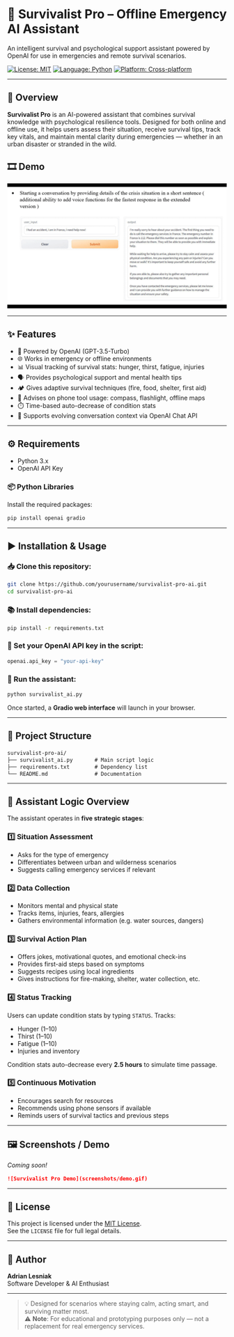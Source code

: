 # 🧭 Survivalist Pro – Offline Emergency AI Assistant

An intelligent survival and psychological support assistant powered by OpenAI for use in emergencies and remote survival scenarios.

[![License: MIT](https://img.shields.io/badge/License-MIT-yellow.svg)](https://opensource.org/licenses/MIT)
[![Language: Python](https://img.shields.io/badge/Language-Python-blue.svg)](https://www.python.org/)
[![Platform: Cross-platform](https://img.shields.io/badge/Platform-Windows%20%7C%20macOS%20%7C%20Linux-lightgrey.svg)](https://www.python.org/downloads/)

---

## 🧠 Overview

**Survivalist Pro** is an AI-powered assistant that combines survival knowledge with psychological resilience tools. Designed for both online and offline use, it helps users assess their situation, receive survival tips, track key vitals, and maintain mental clarity during emergencies — whether in an urban disaster or stranded in the wild.

## 🎞️ Demo

<p align="center">
  <img src="screenshots/1.gif" width="700" alt="AI Assistant demo">
</p>

---

## ✨ Features

- 🧠 Powered by OpenAI (GPT-3.5-Turbo)
- 🌐 Works in emergency or offline environments
- 📊 Visual tracking of survival stats: hunger, thirst, fatigue, injuries
- 🗣️ Provides psychological support and mental health tips
- 🏕️ Gives adaptive survival techniques (fire, food, shelter, first aid)
- 📱 Advises on phone tool usage: compass, flashlight, offline maps
- ⏱️ Time-based auto-decrease of condition stats
- 🔁 Supports evolving conversation context via OpenAI Chat API

---

## ⚙️ Requirements

- Python 3.x
- OpenAI API Key

### 📦 Python Libraries

Install the required packages:

```bash
pip install openai gradio
```

---

## ▶️ Installation & Usage

### 📥 Clone this repository:

```bash
git clone https://github.com/yourusername/survivalist-pro-ai.git
cd survivalist-pro-ai
```

### 📚 Install dependencies:

```bash
pip install -r requirements.txt
```

### 🔑 Set your OpenAI API key in the script:

```python
openai.api_key = "your-api-key"
```

### 🚀 Run the assistant:

```bash
python survivalist_ai.py
```

Once started, a **Gradio web interface** will launch in your browser.

---

## 📁 Project Structure

```
survivalist-pro-ai/
├── survivalist_ai.py       # Main script logic
├── requirements.txt        # Dependency list
└── README.md               # Documentation
```

---

## 🧩 Assistant Logic Overview

The assistant operates in **five strategic stages**:

### 1️⃣ Situation Assessment

- Asks for the type of emergency
- Differentiates between urban and wilderness scenarios
- Suggests calling emergency services if relevant

### 2️⃣ Data Collection

- Monitors mental and physical state
- Tracks items, injuries, fears, allergies
- Gathers environmental information (e.g. water sources, dangers)

### 3️⃣ Survival Action Plan

- Offers jokes, motivational quotes, and emotional check-ins
- Provides first-aid steps based on symptoms
- Suggests recipes using local ingredients
- Gives instructions for fire-making, shelter, water collection, etc.

### 4️⃣ Status Tracking

Users can update condition stats by typing `STATUS`. Tracks:

- Hunger (1–10)
- Thirst (1–10)
- Fatigue (1–10)
- Injuries and inventory

Condition stats auto-decrease every **2.5 hours** to simulate time passage.

### 5️⃣ Continuous Motivation

- Encourages search for resources
- Recommends using phone sensors if available
- Reminds users of survival tactics and previous steps

---

## 🖼️ Screenshots / Demo

_Coming soon!_  

```markdown
![Survivalist Pro Demo](screenshots/demo.gif)
```

---

## 📃 License

This project is licensed under the [MIT License](https://opensource.org/licenses/MIT).  
See the `LICENSE` file for full legal details.

---

## 👤 Author

**Adrian Lesniak**  
Software Developer & AI Enthusiast

---

> 💡 Designed for scenarios where staying calm, acting smart, and surviving matter most.  
> ⚠️ **Note**: For educational and prototyping purposes only — not a replacement for real emergency services.
